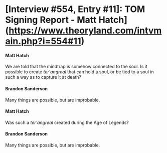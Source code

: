 # [Interview #554, Entry #11]: TOM Signing Report - Matt Hatch](https://www.theoryland.com/intvmain.php?i=554#11)

#### Matt Hatch

We are told that the mindtrap is somehow connected to the soul. Is it possible to create
*ter'angreal*
that can hold a soul, or be tied to a soul in such a way as to capture it at death?

#### Brandon Sanderson

Many things are possible, but are improbable.

#### Matt Hatch

Was such a
*ter'angreal*
created during the Age of Legends?

#### Brandon Sanderson

Many things are possible, but are improbable.

